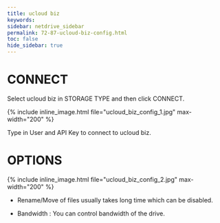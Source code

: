```yaml
---
title: ucloud biz
keywords:
sidebar: netdrive_sidebar
permalink: 72-87-ucloud-biz-config.html
toc: false
hide_sidebar: true
---
```


CONNECT
==================
Select ucloud biz in STORAGE TYPE and then click CONNECT.


{% include inline_image.html file="ucloud_biz_config_1.jpg" max-width="200" %}


Type in User and API Key to connect to ucloud biz.
 

OPTIONS
==================


{% include inline_image.html file="ucloud_biz_config_2.jpg" max-width="200" %}


* Rename/Move of files usually takes long time which can be disabled.

* Bandwidth : You can control bandwidth of the drive.

